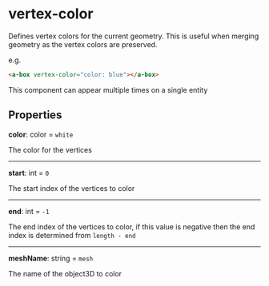 # vertex-color

Defines vertex colors for the current geometry.  This is useful when merging geometry as the vertex colors are preserved.

e.g.
```html
<a-box vertex-color="color: blue"></a-box>
```

This component can appear multiple times on a single entity

## Properties

**color**: color = `white`

The color for the vertices

---
**start**: int = `0`

The start index of the vertices to color

---
**end**: int = `-1`

The end index of the vertices to color, if this value is negative then the end index is determined from `length - end`

---
**meshName**: string = `mesh`

The name of the object3D to color